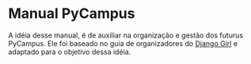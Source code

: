 # Manual PyCampus

A idéia desse manual, é de auxiliar na organização e gestão dos futurus PyCampus. Ele foi baseado no guia de organizadores do [Django Girl](https://www.gitbook.com/book/djangogirls/django-girls-organizer-s-guide) e adaptado para o objetivo dessa idéia.
